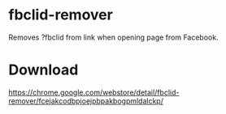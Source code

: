 # fbclid-remover
Removes ?fbclid from link when opening page from Facebook.

# Download
https://chrome.google.com/webstore/detail/fbclid-remover/fcejakcodbpjoejpbpakbogpmldalckp/

